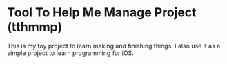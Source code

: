 # Tool To Help Me Manage Project (tthmmp)
This is my toy project to learn making and finishing things. I also use it as a simple project to learn programming for iOS.
